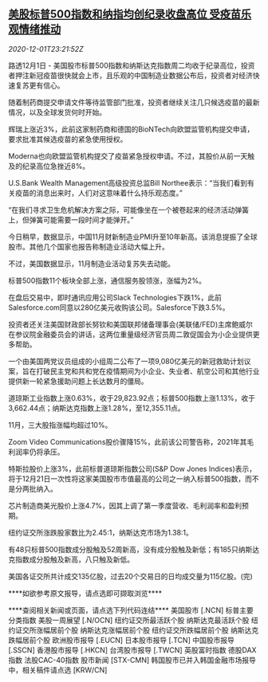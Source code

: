 <!--1606866907000-->
[美股标普500指数和纳指均创纪录收盘高位 受疫苗乐观情绪推动](https://cn.reuters.com/article/us-stocks-vaccine-1202-idCNKBS28B6JK)
------

<div><i>2020-12-01T23:21:52Z</i></div><p>路透12月1日 - 美国股市标普500指数和纳斯达克指数周二均收于纪录高位，投资者押注新冠疫苗很快就会上市，且乐观的中国制造业数据公布后，投资者对经济快速复苏更有信心。</p><p>随着制药商提交申请文件等待监管部门批准，投资者继续关注几只候选疫苗的最新情况，以及全球发货何时开始。</p><p>辉瑞上涨近3%，此前这家制药商和德国的BioNTech向欧盟监管机构提交申请，要求批准其候选疫苗的紧急使用授权。</p><p>Moderna也向欧盟监管机构提交了疫苗紧急授权申请。不过，其股价从前一天触及的纪录高位急挫近8%。</p><p>U.S.Bank Wealth Management高级投资总监Bill Northee表示：“当我们看到有关疫苗的消息出来时，人们对这意味着什么持乐观态度。”</p><p>“在我们寻求卫生危机解决方案之际，可能像坐在一个被卷起来的经济活动弹簧上，但弹簧可能需要一段时间才能弹开。”</p><p>今日稍早，数据显示，中国11月财新制造业PMI升至10年新高。该消息提振了全球股市。其他几个国家也报告称制造业活动大幅上升。</p><p>不过，美国数据显示，11月制造业活动复苏失去动能。</p><p>标普500指数11个板块全部上涨，通信服务股领涨，涨幅为2%。</p><p>在盘后交易中，即时通讯应用公司Slack Technologies下跌1%，此前Salesforce.com同意以280亿美元收购该公司。Salesforce下跌3.5%。</p><p>投资者还关注美国财政部长努钦和美国联邦储备理事会(美联储/FED)主席鲍威尔在参议院金融委员会的讲话，这两位重量级经济官员周二敦促国会为小企业提供更多帮助。</p><p>一个由美国两党议员组成的小组周二公布了一项9,080亿美元的新冠救助计划议案，旨在打破民主党和共和党在疫情期间为小企业、失业者、航空公司和其他行业提供新一轮紧急援助问题上长达数月的僵局。</p><p>道琼斯工业指数上涨0.63%，收于29,823.92点；标普500指数上涨1.13%，收于3,662.44点；纳斯达克指数上涨1.28%，至12,355.11点。</p><p>11月，三大股指涨幅均超过10%。</p><p>Zoom Video Communications股价骤降15%，此前该公司警告称，2021年其毛利润率仍将承压。</p><p>特斯拉股价上涨3%，此前标普道琼斯指数公司(S&amp;P Dow Jones Indices)表示，将于12月21日一次性将这家美国股市市值最高的公司之一纳入标普500指数，而不是分两批纳入。</p><p>芯片制造商美光股价上涨4.7%，因其上调了第一季度营收、毛利润率和盈利预期。</p><p>纽约证交所涨跌股家数比为2.45:1，纳斯达克市场为1.38:1。</p><p>有48只标普500指数成分股触及52周新高，没有成分股触及新低；有185只纳斯达克指数成分股触及新高，八只触及新低。</p><p>美国各证交所共计成交135亿股，过去20个交易日的日均成交量为115亿股。(完)</p><p>****如欲参考原文报导，请点选即可撷取浏览****</p><p>****查阅相关新闻或页面，请点选下列代码连结**** 美国股市 [.NCN] 标普主要分类指数 美股一周展望 [.N/OCN] 纽约证交所最活跃个股 纳斯达克最活跃个股 纽约证交所涨幅居前个股 纳斯达克涨幅居前个股 纽约证交所跌幅居前个股 纳斯达克跌幅居前个股 欧洲股市报导 [.EUCN] 日本股市报导 [.TCN] 中国股市报导 [.SSCN] 香港股市报导 [.HKCN] 台湾股市报导 [.TWCN] 英股富时指数 德股DAX指数 法股CAC-40指数 股市新闻 [STX-CMN] 韩国股市已并入韩国金融市场报导中，相关稿件请点选 [KRW/CN]</p>
